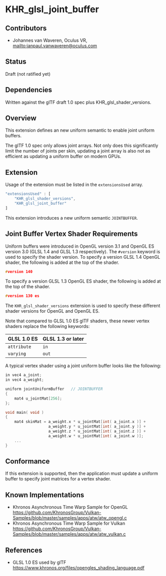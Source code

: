 # KHR\_glsl\_joint\_buffer

## Contributors

* Johannes van Waveren, Oculus VR, <mailto:janpaul.vanwaveren@oculus.com>

## Status

Draft (not ratified yet)

## Dependencies

Written against the glTF draft 1.0 spec plus KHR_glsl_shader_versions.

## Overview

This extension defines an new uniform semantic to enable joint uniform buffers.

The glTF 1.0 spec only allows joint arrays.
Not only does this significantly limit the number of joints per skin,
updating a joint array is also not as efficient as updating a uniform buffer on modern GPUs.

## Extension

Usage of the extension must be listed in the `extensionsUsed` array.

```javascript
"extensionsUsed" : [
    "KHR_glsl_shader_versions",
    "KHR_glsl_joint_buffer"
]
```

This extension introduces a new uniform semantic `JOINTBUFFER`.

## Joint Buffer Vertex Shader Requirements

Uniform buffers were introduced in OpenGL version 3.1 and OpenGL ES version 3.0 (GLSL 1.4 and GLSL 1.3 respectively).
The `#version` keyword is used to specify the shader version.
To specify a version GLSL 1.4 OpenGL shader, the following is added at the top of the shader.

```C
#version 140
```

To specify a version GLSL 1.3 OpenGL ES shader, the following is added at the top of the shader.

```C
#version 130 es
```

The `KHR_glsl_shader_versions` extension is used to specify these different shader versions for OpenGL and OpenGL ES.

Note that compared to GLSL 1.0 ES glTF shaders, these newer vertex shaders replace the following keywords:

GLSL 1.0 ES | GLSL 1.3 or later
------------|---------------------
`attribute` | `in`
`varying`   | `out`

A typical vertex shader using a joint uniform buffer looks like the following:

```C
in vec4 a_joint;
in vec4 a_weight;

uniform jointUniformBuffer   // JOINTBUFFER
{
	mat4 u_jointMat[256];
};

void main( void )
{
    mat4 skinMat = a_weight.x * u_jointMat[int( a_joint.x )] +
                   a_weight.y * u_jointMat[int( a_joint.y )] +
                   a_weight.z * u_jointMat[int( a_joint.z )] +
                   a_weight.w * u_jointMat[int( a_joint.w )];
    ...
}
```

## Conformance

If this extension is supported, then the application must update a uniform buffer to
specify joint matrices for a vertex shader.

## Known Implementations

- Khronos Asynchronous Time Warp Sample for OpenGL<br/>
  https://github.com/KhronosGroup/Vulkan-Samples/blob/master/samples/apps/atw/atw_opengl.c
- Khronos Asynchronous Time Warp Sample for Vulkan<br/>
  https://github.com/KhronosGroup/Vulkan-Samples/blob/master/samples/apps/atw/atw_vulkan.c

## References

- GLSL 1.0 ES used by glTF<br/>
  https://www.khronos.org/files/opengles_shading_language.pdf
